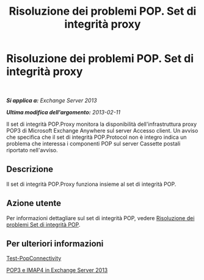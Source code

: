 ﻿---
title: Risoluzione dei problemi POP. Set di integrità proxy
TOCTitle: Risoluzione dei problemi POP. Set di integrità proxy
ms:assetid: ea634068-aa8c-4421-a3fc-d8695ea73b80
ms:mtpsurl: https://technet.microsoft.com/it-it/library/ms.exch.scom.pop.proxy(v=EXCHG.150)
ms:contentKeyID: 53275543
ms.date: 03/07/2017
mtps_version: v=EXCHG.150
ms.translationtype: MT
---

# Risoluzione dei problemi POP. Set di integrità proxy

 

_**Si applica a:** Exchange Server 2013_

_**Ultima modifica dell'argomento:** 2013-02-11_

Il set di integrità POP.Proxy monitora la disponibilità dell'infrastruttura proxy POP3 di Microsoft Exchange Anywhere sul server Accesso client. Un avviso che specifica che il set di integrità POP.Protocol non è integro indica un problema che interessa i componenti POP sul server Cassette postali riportato nell'avviso.

## Descrizione

Il set di integrità POP.Proxy funziona insieme al set di integrità POP.

## Azione utente

Per informazioni dettagliare sul set di integrità POP, vedere [Risoluzione dei problemi Set di integrità POP](troubleshooting-pop-health-set.md).

## Per ulteriori informazioni

[Test-PopConnectivity](https://technet.microsoft.com/it-it/library/bb738143\(v=exchg.150\))

[POP3 e IMAP4 in Exchange Server 2013](https://technet.microsoft.com/it-it/library/jj657728\(v=exchg.150\))

